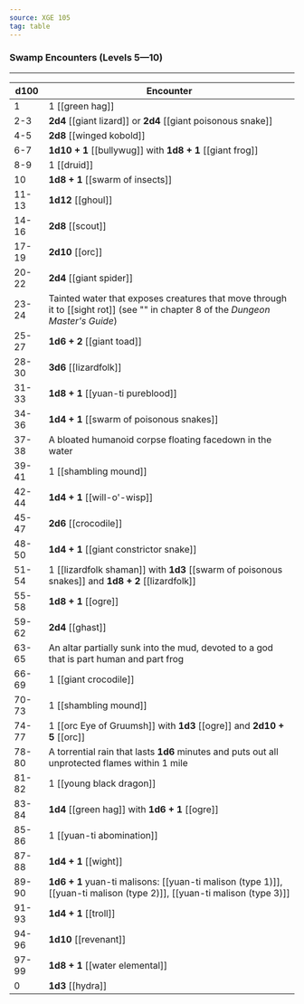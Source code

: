 ```yaml
---
source: XGE 105
tag: table
---
```


### Swamp Encounters (Levels 5—10)
---
|d100|Encounter|
|----|------------|
|1|1 [[green hag]]|
|2-3|**2d4** [[giant lizard]] or **2d4** [[giant poisonous snake]]|
|4-5|**2d8** [[winged kobold]]|
|6-7|**1d10 + 1** [[bullywug]] with **1d8 + 1** [[giant frog]]|
|8-9|1 [[druid]]|
|10|**1d8 + 1** [[swarm of insects]]|
|11-13|**1d12** [[ghoul]]|
|14-16|**2d8** [[scout]]|
|17-19|**2d10** [[orc]]|
|20-22|**2d4** [[giant spider]]|
|23-24|Tainted water that exposes creatures that move through it to [[sight rot]] (see "" in chapter 8 of the _Dungeon Master's Guide_)|
|25-27|**1d6 + 2** [[giant toad]]|
|28-30|**3d6** [[lizardfolk]]|
|31-33|**1d8 + 1** [[yuan-ti pureblood]]|
|34-36|**1d4 + 1** [[swarm of poisonous snakes]]|
|37-38|A bloated humanoid corpse floating facedown in the water|
|39-41|1 [[shambling mound]]|
|42-44|**1d4 + 1** [[will-o'-wisp]]|
|45-47|**2d6** [[crocodile]]|
|48-50|**1d4 + 1** [[giant constrictor snake]]|
|51-54|1 [[lizardfolk shaman]] with **1d3** [[swarm of poisonous snakes]] and **1d8 + 2** [[lizardfolk]]|
|55-58|**1d8 + 1** [[ogre]]|
|59-62|**2d4** [[ghast]]|
|63-65|An altar partially sunk into the mud, devoted to a god that is part human and part frog|
|66-69|1 [[giant crocodile]]|
|70-73|1 [[shambling mound]]|
|74-77|1 [[orc Eye of Gruumsh]] with **1d3** [[ogre]] and **2d10 + 5** [[orc]]|
|78-80|A torrential rain that lasts **1d6** minutes and puts out all unprotected flames within 1 mile|
|81-82|1 [[young black dragon]]|
|83-84|**1d4** [[green hag]] with **1d6 + 1** [[ogre]]|
|85-86|1 [[yuan-ti abomination]]|
|87-88|**1d4 + 1** [[wight]]|
|89-90|**1d6 + 1** yuan-ti malisons: [[yuan-ti malison (type 1)]], [[yuan-ti malison (type 2)]], [[yuan-ti malison (type 3)]]|
|91-93|**1d4 + 1** [[troll]]|
|94-96|**1d10** [[revenant]]|
|97-99|**1d8 + 1** [[water elemental]]|
|0|**1d3** [[hydra]]|

